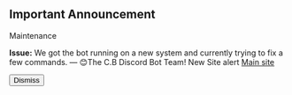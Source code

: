 <h2>Important Announcement</h2>
<h>Maintenance</h>
<p>
<b>Issue:</b>
We got the bot running on a new system and currently trying to fix a few commands.
— 😊The C.B Discord Bot Team! New Site alert <a href="https://www.joncodingreviews.com">Main site</a></p>
<button id="dismiss-btn">Dismiss</button>
<script>
    var endDateString = "2024-09-31"; // Set your end date
</script>
<script src="/js/announcement.js"></script>
